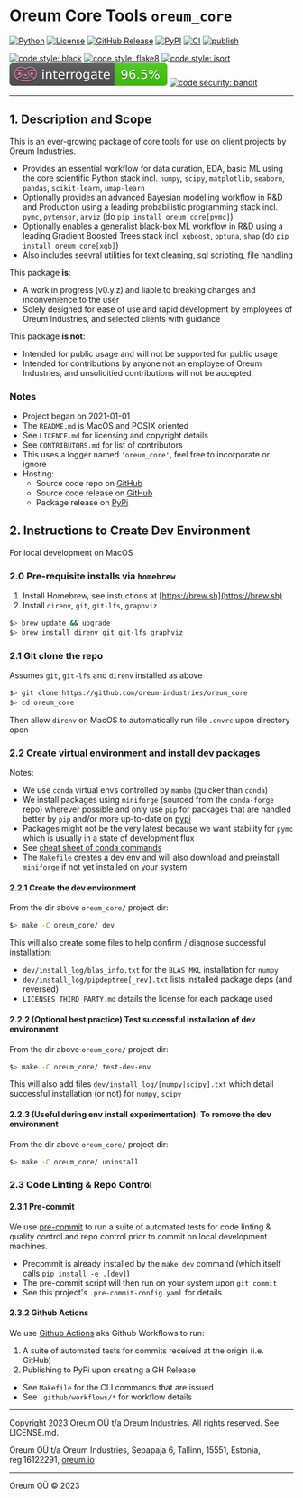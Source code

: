 # Oreum Core Tools `oreum_core`

[![Python](https://img.shields.io/badge/python-3.10-blue)](https://www.python.org)
[![License](https://img.shields.io/badge/license-Apache2.0-blue.svg)](https://github.com/optuna/optuna)
[![GitHub Release](https://img.shields.io/github/v/release/oreum-industries/oreum_core?display_name=tag&sort=semver)](https://github.com/oreum-industries/oreum_core/releases)
[![PyPI](https://img.shields.io/pypi/v/oreum_core)](https://pypi.org/project/oreum_core)
[![CI](https://github.com/oreum-industries/oreum_core/workflows/ci/badge.svg)](https://github.com/oreum-industries/oreum_core/actions/workflows/ci.yml)
[![publish](https://github.com/oreum-industries/oreum_core/actions/workflows/publish.yml/badge.svg)](https://github.com/oreum-industries/oreum_core/actions/workflows/publish.yml)
<!-- [![Conda Forge](https://img.shields.io/conda/vn/oreum-industries/oreum_core.svg)](https://anaconda.org/oreum-industries/oreum_core) -->

[![code style: black](https://img.shields.io/badge/code%20style-black-000000.svg)](https://github.com/psf/black)
[![code style: flake8](https://img.shields.io/badge/code%20style-flake8-331188.svg)](https://flake8.pycqa.org/en/latest/)
[![code style: isort](https://img.shields.io/badge/code%20style-isort-%231674b1?style=flat)](https://pycqa.github.io/isort/)
[![code style: interrogate](https://raw.githubusercontent.com/oreum-industries/oreum_core/master/assets/img/interrogate_badge.svg)](https://pypi.org/project/interrogate/)
[![code security: bandit](https://img.shields.io/badge/code%20security-bandit-yellow.svg)](https://github.com/PyCQA/bandit)


---

## 1. Description and Scope

This is an ever-growing package of core tools for use on client projects by
Oreum Industries.

+ Provides an essential workflow for data curation, EDA, basic ML using the core
  scientific Python stack incl. `numpy`, `scipy`, `matplotlib`, `seaborn`,
  `pandas`, `scikit-learn`, `umap-learn`
+ Optionally provides an advanced Bayesian modelling workflow in R&D and
  Production using a leading probabilistic programming stack incl. `pymc`,
  `pytensor`, `arviz`
  (do `pip install oreum_core[pymc]`)
+ Optionally enables a generalist black-box ML workflow in R&D using a leading
  Gradient Boosted Trees stack incl. `xgboost`, `optuna`, `shap`
  (do `pip install oreum_core[xgb]`)
+ Also includes seevral utilities for text cleaning, sql scripting, file handling


This package **is**:

+ A work in progress (v0.y.z) and liable to breaking changes and inconvenience
  to the user
+ Solely designed for ease of use and rapid development by employees of
  Oreum Industries, and selected clients with guidance

This package **is not**:

+ Intended for public usage and will not be supported for public usage
+ Intended for contributions by anyone not an employee of Oreum Industries,
  and unsolicitied contributions will not be accepted.


### Notes

+ Project began on 2021-01-01
+ The `README.md` is MacOS and POSIX oriented
+ See `LICENCE.md` for licensing and copyright details
+ See `CONTRIBUTORS.md` for list of contributors
+ This uses a logger named `'oreum_core'`, feel free to incorporate or ignore
+ Hosting:
  + Source code repo on [GitHub](https://github.com/oreum-industries/oreum_core)
  + Source code release on [GitHub](https://github.com/oreum-industries/oreum_core/releases)
  + Package release on [PyPi](https://pypi.org/project/oreum_core)



## 2. Instructions to Create Dev Environment

For local development on MacOS

### 2.0 Pre-requisite installs via `homebrew`

1. Install Homebrew, see instuctions at [https://brew.sh](https://brew.sh)
2. Install `direnv`, `git`, `git-lfs`, `graphviz`

```zsh
$> brew update && upgrade
$> brew install direnv git git-lfs graphviz
```

### 2.1 Git clone the repo

Assumes `git`, `git-lfs` and `direnv` installed as above

```zsh
$> git clone https://github.com/oreum-industries/oreum_core
$> cd oreum_core
```
Then allow `direnv` on MacOS to automatically run file `.envrc` upon directory open


### 2.2 Create virtual environment and install dev packages

Notes:

+ We use `conda` virtual envs controlled by `mamba` (quicker than `conda`)
+ We install packages using `miniforge` (sourced from the `conda-forge` repo)
  wherever possible and only use `pip` for packages that are handled better by
  `pip` and/or more up-to-date on [pypi](https://pypi.org)
+ Packages might not be the very latest because we want stability for `pymc`
  which is usually in a state of development flux
+ See [cheat sheet of conda commands](https://conda.io/docs/_downloads/conda-cheatsheet.pdf)
+ The `Makefile` creates a dev env and will also download and preinstall
  `miniforge` if not yet installed on your system


#### 2.2.1 Create the dev environment

From the dir above `oreum_core/` project dir:

```zsh
$> make -C oreum_core/ dev
```

This will also create some files to help confirm / diagnose successful installation:

+ `dev/install_log/blas_info.txt` for the `BLAS MKL` installation for `numpy`
+ `dev/install_log/pipdeptree[_rev].txt` lists installed package deps (and reversed)
+ `LICENSES_THIRD_PARTY.md` details the license for each package used


#### 2.2.2 (Optional best practice) Test successful installation of dev environment

From the dir above `oreum_core/` project dir:

```zsh
$> make -C oreum_core/ test-dev-env
```

This will also add files `dev/install_log/[numpy|scipy].txt` which detail
successful installation (or not) for `numpy`, `scipy`


#### 2.2.3 (Useful during env install experimentation): To remove the dev environment

From the dir above `oreum_core/` project dir:

```zsh
$> make -C oreum_core/ uninstall
```

### 2.3 Code Linting & Repo Control

#### 2.3.1 Pre-commit

We use [pre-commit](https://pre-commit.com) to run a suite of automated tests
for code linting & quality control and repo control prior to commit on local
development machines.

+ Precommit is already installed by the `make dev` command (which itself calls
`pip install -e .[dev]`)
+ The pre-commit script will then run on your system upon `git commit`
+ See this project's `.pre-commit-config.yaml` for details


#### 2.3.2 Github Actions

We use [Github Actions](https://docs.github.com/en/actions/using-workflows) aka
Github Workflows to run:

1. A suite of automated tests for commits received at the origin (i.e. GitHub)
2. Publishing to PyPi upon creating a GH Release

+ See `Makefile` for the CLI commands that are issued
+ See `.github/workflows/*` for workflow details

---

Copyright 2023 Oreum OÜ t/a Oreum Industries. All rights reserved.
See LICENSE.md.

Oreum OÜ t/a Oreum Industries, Sepapaja 6, Tallinn, 15551, Estonia,
reg.16122291, [oreum.io](https://oreum.io)

---
Oreum OÜ &copy; 2023
